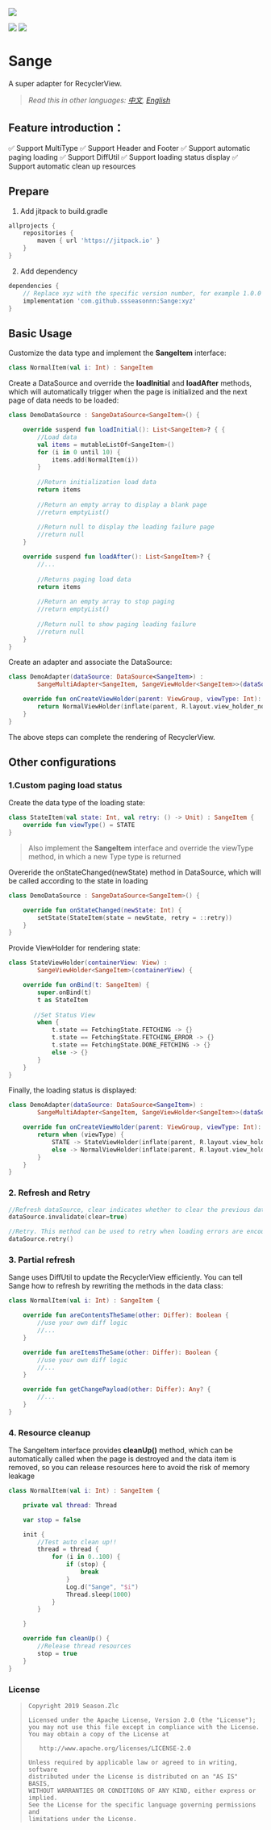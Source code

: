 ![](https://raw.githubusercontent.com/ssseasonnn/Sange/master/sange_icon.png)

<p align="left">
	<img src="https://img.shields.io/badge/kotlin-1.8.0-green"/>
	<a href="https://jitpack.io/#ssseasonnn/Sange">
		<img src="https://jitpack.io/v/ssseasonnn/Sange.svg"/>
	</a>
</p>

# Sange

A super adapter for RecyclerView.

> *Read this in other languages: [中文](README.zh.md), [English](README.md)*

## Feature introduction：

✅ Support MultiType
✅ Support Header and Footer
✅ Support automatic paging loading
✅ Support DiffUtil
✅ Support loading status display
✅ Support automatic clean up resources

## Prepare

1. Add jitpack to build.gradle

```gradle  
allprojects {  
    repositories {
	    maven { url 'https://jitpack.io' }    
	}
}  
```  

2. Add dependency

```gradle  
dependencies {  
    // Replace xyz with the specific version number, for example 1.0.0   
    implementation 'com.github.ssseasonnn:Sange:xyz'
}  
```  

## Basic Usage

Customize the data type and implement the **SangeItem** interface:

```kotlin
class NormalItem(val i: Int) : SangeItem
```

Create a DataSource and override the **loadInitial** and **loadAfter** methods, which will automatically trigger when the page is initialized and the next page of data needs to be loaded:

```kotlin
class DemoDataSource : SangeDataSource<SangeItem>() {

    override suspend fun loadInitial(): List<SangeItem>? { {
        //Load data
        val items = mutableListOf<SangeItem>()
        for (i in 0 until 10) {
            items.add(NormalItem(i))
        }
      
        //Return initialization load data
        return items
      
        //Return an empty array to display a blank page
        //return emptyList()
      
        //Return null to display the loading failure page
        //return null
    }

    override suspend fun loadAfter(): List<SangeItem>? {
        //...
        
		//Returns paging load data
        return items
      
        //Return an empty array to stop paging
        //return emptyList()
      
        //Return null to show paging loading failure
        //return null
    }
}
```


Create an adapter and associate the DataSource:

```kotlin
class DemoAdapter(dataSource: DataSource<SangeItem>) :
        SangeMultiAdapter<SangeItem, SangeViewHolder<SangeItem>>(dataSource) {

    override fun onCreateViewHolder(parent: ViewGroup, viewType: Int): SangeViewHolder<SangeItem> {
        return NormalViewHolder(inflate(parent, R.layout.view_holder_normal))
    }
}
```

The above steps can complete the rendering of RecyclerView.

## Other configurations

### 1.Custom paging load status

Create the data type of the loading state:

```kotlin
class StateItem(val state: Int, val retry: () -> Unit) : SangeItem {
    override fun viewType() = STATE
}
```
> Also implement the **SangeItem** interface and override the viewType method, in which a new Type type is returned

Overeride the onStateChanged(newState) method in DataSource, which will be called according to the state in loading

```kotlin
class DemoDataSource : SangeDataSource<SangeItem>() {

    override fun onStateChanged(newState: Int) {
        setState(StateItem(state = newState, retry = ::retry))
    }
}
```

Provide ViewHolder for rendering state:

```kotlin
class StateViewHolder(containerView: View) :
        SangeViewHolder<SangeItem>(containerView) {

    override fun onBind(t: SangeItem) {
        super.onBind(t)
        t as StateItem
        
       //Set Status View
        when {
            t.state == FetchingState.FETCHING -> {}
            t.state == FetchingState.FETCHING_ERROR -> {}
            t.state == FetchingState.DONE_FETCHING -> {}
            else -> {}
        }
    }
}
```

Finally, the loading status is displayed:

```kotlin
class DemoAdapter(dataSource: DataSource<SangeItem>) :
        SangeMultiAdapter<SangeItem, SangeViewHolder<SangeItem>>(dataSource) {

    override fun onCreateViewHolder(parent: ViewGroup, viewType: Int): SangeViewHolder<SangeItem> {
        return when (viewType) {
            STATE -> StateViewHolder(inflate(parent, R.layout.view_holder_state))
            else -> NormalViewHolder(inflate(parent, R.layout.view_holder_normal))
        }
    }
}

```

### 2. Refresh and Retry

```kotlin
//Refresh dataSource, clear indicates whether to clear the previous data
dataSource.invalidate(clear=true)

//Retry. This method can be used to retry when loading errors are encountered
dataSource.retry()
```

### 3. Partial refresh

Sange uses DiffUtil to update the RecyclerView efficiently. You can tell Sange how to refresh by rewriting the methods in the data class:

```kotlin
class NormalItem(val i: Int) : SangeItem {

    override fun areContentsTheSame(other: Differ): Boolean {
        //use your own diff logic
        //...
    }

    override fun areItemsTheSame(other: Differ): Boolean {
        //use your own diff logic
        //...
    }

    override fun getChangePayload(other: Differ): Any? {
        //...
    }
}
```

### 4. Resource cleanup

The SangeItem interface provides **cleanUp()** method, which can be automatically called when the page is destroyed and the data item is removed, so you can release resources here to avoid the risk of memory leakage

```kotlin
class NormalItem(val i: Int) : SangeItem {

    private val thread: Thread

    var stop = false

    init {
        //Test auto clean up!!
        thread = thread {
            for (i in 0..100) {
                if (stop) {
                    break
                }
                Log.d("Sange", "$i")
                Thread.sleep(1000)
            }
        }

    }

    override fun cleanUp() {
        //Release thread resources
        stop = true
    }
}
```

### License

> ```
> Copyright 2019 Season.Zlc
>
> Licensed under the Apache License, Version 2.0 (the "License");
> you may not use this file except in compliance with the License.
> You may obtain a copy of the License at
>
>    http://www.apache.org/licenses/LICENSE-2.0
>
> Unless required by applicable law or agreed to in writing, software
> distributed under the License is distributed on an "AS IS" BASIS,
> WITHOUT WARRANTIES OR CONDITIONS OF ANY KIND, either express or implied.
> See the License for the specific language governing permissions and
> limitations under the License.
> ```
